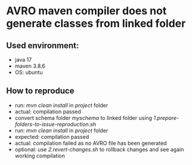 # AVRO maven compiler does not generate classes from linked folder

## Used environment:
- java 17
- maven 3.8.6
- OS: ubuntu

## How to reproduce
- run: *mvn clean install* in *project* folder
- actual: compilation passed
- convert schema folder *myschema* to linked folder using *1.prepare-folders-to-issue-reproduction.sh*
- run: *mvn clean install* in *project* folder
- expected: compilation passed
- actual: compilation failed as no AVRO file has been generated
- optional: use *2.revert-changes.sh* to rollback changes and see again working compilation
